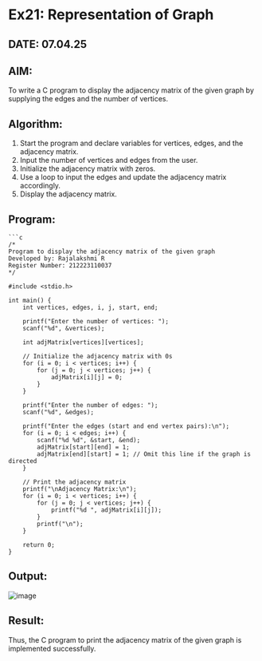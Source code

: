 # Ex21: Representation of Graph  
## DATE: 07.04.25

## AIM:
To write a C program to display the adjacency matrix of the given graph by supplying the edges and the number of vertices.

## Algorithm:

1. Start the program and declare variables for vertices, edges, and the adjacency matrix.
2. Input the number of vertices and edges from the user.
3. Initialize the adjacency matrix with zeros.
4. Use a loop to input the edges and update the adjacency matrix accordingly.
5. Display the adjacency matrix.

## Program:
```
```c
/*
Program to display the adjacency matrix of the given graph
Developed by: Rajalakshmi R
Register Number: 212223110037
*/

#include <stdio.h>

int main() {
    int vertices, edges, i, j, start, end;

    printf("Enter the number of vertices: ");
    scanf("%d", &vertices);

    int adjMatrix[vertices][vertices];

    // Initialize the adjacency matrix with 0s
    for (i = 0; i < vertices; i++) {
        for (j = 0; j < vertices; j++) {
            adjMatrix[i][j] = 0;
        }
    }

    printf("Enter the number of edges: ");
    scanf("%d", &edges);

    printf("Enter the edges (start and end vertex pairs):\n");
    for (i = 0; i < edges; i++) {
        scanf("%d %d", &start, &end);
        adjMatrix[start][end] = 1;
        adjMatrix[end][start] = 1; // Omit this line if the graph is directed
    }

    // Print the adjacency matrix
    printf("\nAdjacency Matrix:\n");
    for (i = 0; i < vertices; i++) {
        for (j = 0; j < vertices; j++) {
            printf("%d ", adjMatrix[i][j]);
        }
        printf("\n");
    }

    return 0;
}
```

## Output:
![image](https://github.com/user-attachments/assets/25f512a1-10a3-469f-b814-6615bef314a5)


## Result:
Thus, the C program to print the adjacency matrix of the given graph is implemented successfully.

